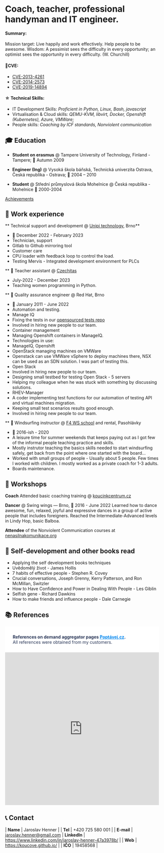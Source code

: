 # Coach, teacher, professional handyman and IT engineer.

#### Summary: 
Mission target: Live happily and work effectively. Help people to be awesome.
Wisdom: A pessimist sees the difficulty in every opportunity; an optimist sees the opportunity in every difficulty. (W. Churchill)

#### 🐛CVE:

- [CVE-2013-4261](https://nvd.nist.gov/vuln/detail/CVE-2013-4261)
- [CVE-2014-2573](https://nvd.nist.gov/vuln/detail/CVE-2014-2573)
- [CVE-2019-14894](https://nvd.nist.gov/vuln/detail/CVE-2019-14894)


#### ☆ Technical Skills:

- IT Development Skills: _Proficient in Python, Linux, Bash, javascript_
- Virtualisation & Cloud skills: _QEMU-KVM, libvirt, Docker, Openshift (Kubernetes), Azure, VMWare;_
- People skills: _Coaching by ICF standards, Nonviolent communication_
  
## 🎓 Education

- **Student on erasmus** @ Tampere University of Technology, Finland - Tampere; 📅 Autumn 2009

- **Engineer (Ing)** @ Vysoká škola báňská, Technická univerzita Ostrava, Česká republika - Ostrava; 📅 2004 – 2010

 - **Student** @ Střední průmyslová škola Mohelnice @ Česká republika - Mohelnice 📅 2000-2004

[Achievements](https://photos.app.goo.gl/tUQXNr92FxuFSHnf8)

## 💼 Work experience 
** Technical support and development @ [Unipi technology](unipi.technology), Brno**
- 📅 December  2022 - February 2023
- Technician, support
- Gitlab to Github mirroring tool
- Customer care
- CPU loader with feedback loop to control the load.
- Testing Mervis - Integrated development environment for PLCs

** 💼 Teacher assistant @ [Czechitas](czechitas.cz)
 - July-2022 - December 2023
 - Teaching women programming in Python.

** 💼 Quality assurance engineer @ Red Hat, Brno
 - 📅 January 2011 - June 2022
 - Automation and testing.
 - Manage IQ
 - Fixing the tests in our [opensourced tests repo]( https://github.com/ManageIQ/integration_tests)
 - Involved in hiring new people to our team.
 - Container management
 - Managing Openshift containers in ManageIQ.
 - Technologies in use:
 - ManageIQ, Openshift
 - OpenStack managing machines on VMWare
 - Openstack can use VMWare vSphere to deploy machines there, NSX can be used as an SDN solution. I was part of testing this.
 - Open Stack
 - Involved in hiring new people to our team.
 - Designing small testbed for testing Open Stack - 5 servers
 - Helping my colleague when he was stuck with something by discussing solutions.
 - RHEV-Manager
 - A coder implementing test functions for our automation of  testing API and virtual machines migration.
 - Keeping small test scenarios results good enough.
 - Involved in hiring new people to our team.
   
** 💼 Windsurfing instructor @ [F4 WS school](f4.cz) and rental, Pasohlávky
 - 📅 2016-ish - 2020
 - A leisure time for summer weekends that keeps paying out as I got few of the informal people teaching practice and skills.
 - Mostly instrutor teaching the basics skills needed to start windsurfing safely, get back from the point where one started with the board…
 - Worked with small groups of people - Usually about 5 people. Few times  I  worked with children. I mostly  worked as a private coach for 1-3 adults.
 - Boards maintenance.

## 🎤 Workshops
**Coach** Attended basic coaching training @ [koucinkcentrum.cz](koucingcentrum.cz)

**Dancer** @ Swing wings — Brno, 📅 2016 - June 2022
Learned how to dance awesome, fun, relaxed, joyful and expressive dances in a group of active people that includes foreigners.
Reached the Intermediate-Advanced levels in Lindy Hop, basic Balboa.

**Attendee** of the Nonviolent Communication courses at [nenasilnakomunikace.org](https://nenasilnakomunikace.org/)


## 📖 Self-development and other books read
 - Applying the self development books techniques
 - Uvědomělý život - James Hollis
 - 7 habits of effective people - Stephen R. Covey
 - Crucial conversations, Joseph Grenny, Kerry Patterson, and Ron McMillan, Switzler
 - How to Have Confidence and Power in Dealing With People - Les Giblin
 - Selfish gene - Richard Dawkins
 - How to make friends and influence people - Dale Carnegie

## 📚 References
<div style="color: #283556;padding: 25px;background-color: #FFFFFF;"><b>References on demand aggregator pages <a target="_blank" href="https://www.poptavej.cz/?utm_source=iframe_hodnoceni&in=iframe_hodnoceni" style="color: #0086EE;">Poptávej.cz</a>.</b></br>All references were obtained from my customers.</div>
<iframe style="border: none;width: 100%; min-height: 500px" src="https://www.poptavej.cz/iframe/rating/rating?number=24596464"></iframe>


## 📞 Contact
| **Name**   | Jaroslav Henner |
| **Tel**   | +420 725 580 001 |
| **E-mail**   | jaroslav.henner@gmail.com
| **LinkedIn**   | https://www.linkedin.com/in/jaroslav-henner-47a3978b/ |
| **Web**   | https://koucove.github.io/ |
| **IČO** | 19458568 |
